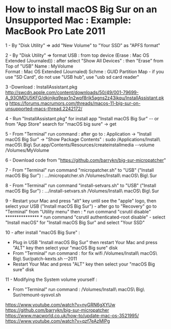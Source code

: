 # How to install macOS Big Sur on an Unsupported Mac : Example: MacBook Pro Late 2011


1 - By "Disk Utility" => add "New Volume" to "Your SSD" as "APFS format"

2 - By "Disk Utility" => format USB : from top device (Erase : Mac OS Extended (Journaled)) : 
     after select "Show All Devices" : then "Erase" from Top of "USB"
	Name  :  MyVolume  
	Format :  Mac OS Extended (Journaled)
             Schme  : GUID Partition Map
    - if you use "SD Card", do not use "USB hub", use "usb sd card reader"

3 -Download : InstallAssistant.pkg
http://swcdn.apple.com/content/downloads/50/49/001-79699-A_93OMDU5KFG/dkjnjkq9eax1n2wpf8rik5agns2z43ikqu/InstallAssistant.pkg
https://forums.macrumors.com/threads/macos-11-big-sur-on-unsupported-macs-thread.2242172/

4 - Run "InstallAssistant.pkg" for install app "Install macOS Big Sur"
    -- or from "App Store" search for "macOS big sure" -> get

5 - From "Terminal" run command : after go to : Application -> "Install macOS Big Sur" -> "Show Package Contents" :
	sudo /Applications/Install\ macOS\ Big\ Sur.app/Contents/Resources/createinstallmedia --volume /Volumes/MyVolume

6 - Download code from "https://github.com/barrykn/big-sur-micropatcher"

7 - From "Terminal" run command "micropatcher.sh" to "USB" ("Install macOS Big Sur") :
   .../micropatcher.sh /Volumes/Install\ macOS\ Big\ Sur 

8 - From "Terminal" run command "install-setvars.sh" to "USB" ("Install macOS Big Sur") :
   .../install-setvars.sh /Volumes/Install\ macOS\ Big\ Sur

9 - Restart your Mac and press "alt" key until see the "apple" logo, then select your USB ("Install macOS Big Sur") 
     - after go to "Recovery" go to "Terminal" from "Utility menu" then :
	* run command "csrutil disable"  ***************
	* run command "csrutil authenticated-root disable"
    - select "Install macOS" for "Install macOS Big Sur" and select "Your SSD"

10 - after install "macOS Big Sure" :
  - Plug in USB "Install macOS Big Sur"  then restart Your Mac and press "ALT" key then select your "macOS Big sure" disk
  - From "Terminal" run command : for fix wifi
   /Volumes/Install\ macOS\ Big\ Sur/patch-kexts.sh --2011
  - Restart Your Mac and press "ALT" key then select your "macOS Big sure" disk
  
11 - Modifying the System volume yourself :
  - From "Terminal" run command : 
   /Volumes/Install\ macOS\ Big\ Sur/remount-sysvol.sh


https://www.youtube.com/watch?v=nyGRN6gXYUw
https://github.com/barrykn/big-sur-micropatcher
https://www.macworld.co.uk/how-to/update-mac-os-3521995/
https://www.youtube.com/watch?v=qzf7eAzMlPg
